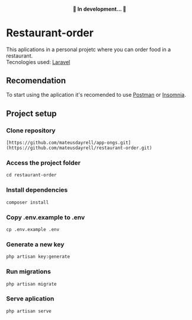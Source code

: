<h4 align="center"> 
	🚧  In development...  🚧
</h4>

# Restaurant-order

This aplications in a personal projetc where you can order food in a restaurant.<br>
Tecnologies used: [Laravel](https://laravel.com/)

## Recomendation
To start using the aplication it's recomended to use [Postman](https://www.postman.com/downloads/) or [Insomnia](https://insomnia.rest/download).

## Project setup <br>

### Clone repository
```
[https://github.com/mateusdayrell/app-ongs.git](https://github.com/mateusdayrell/restaurant-order.git)
```

### Access the project folder
```
cd restaurant-order
```

### Install dependencies
```
composer install
```

### Copy .env.example to .env
```
cp .env.example .env
```

### Generate a new key
```
php artisan key:generate
```

### Run migrations
```
php artisan migrate
```

### Serve aplication
```
php artisan serve
```
